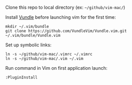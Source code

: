 Clone this repo to local directory (ex: `~/github/vim-mac/`)

Install [Vundle](https://github.com/VundleVim/Vundle.vim) before launching vim for the first time:
```
mkdir ~/.vim/bundle
git clone https://github.com/VundleVim/Vundle.vim.git ~/.vim/bundle/Vundle.vim
```

Set up symbolic links:
```
ln -s ~/github/vim-mac/.vimrc ~/.vimrc
ln -s ~/github/vim-mac/.vim ~/.vim
```

Run command in Vim on first application launch:
```
:PluginInstall
```
